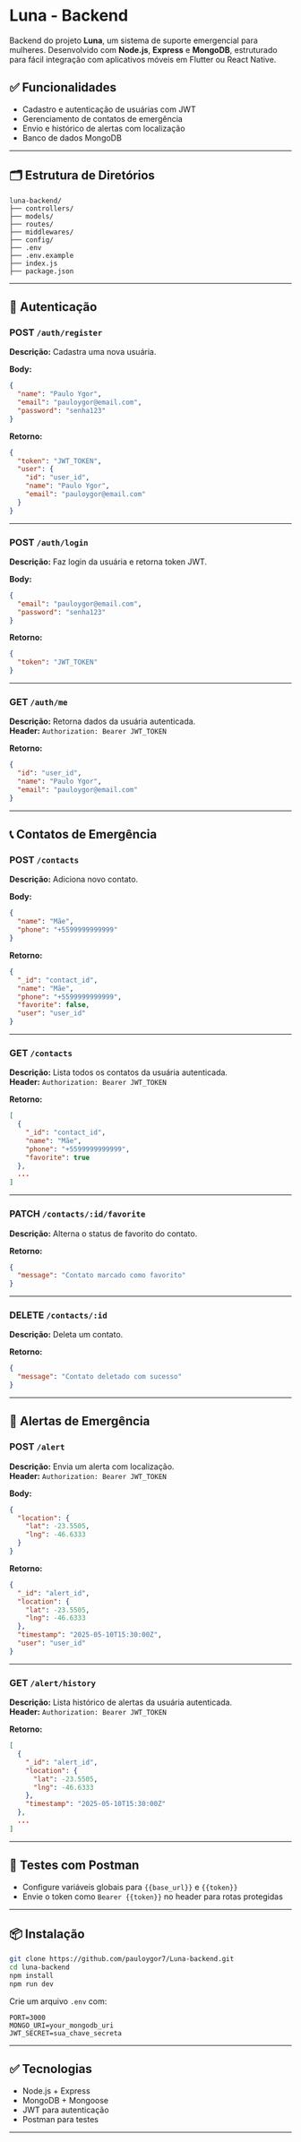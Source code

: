 # Luna - Backend

Backend do projeto **Luna**, um sistema de suporte emergencial para mulheres. Desenvolvido com **Node.js**, **Express** e **MongoDB**, estruturado para fácil integração com aplicativos móveis em Flutter ou React Native.

## ✅ Funcionalidades

- Cadastro e autenticação de usuárias com JWT
- Gerenciamento de contatos de emergência
- Envio e histórico de alertas com localização
- Banco de dados MongoDB

---

## 🗂 Estrutura de Diretórios

```
luna-backend/
├── controllers/
├── models/
├── routes/
├── middlewares/
├── config/
├── .env
├── .env.example
├── index.js
├── package.json
```

---

## 🔐 Autenticação

### POST `/auth/register`

**Descrição:** Cadastra uma nova usuária.

**Body:**
```json
{
  "name": "Paulo Ygor",
  "email": "pauloygor@email.com",
  "password": "senha123"
}
```

**Retorno:**
```json
{
  "token": "JWT_TOKEN",
  "user": {
    "id": "user_id",
    "name": "Paulo Ygor",
    "email": "pauloygor@email.com"
  }
}
```

---

### POST `/auth/login`

**Descrição:** Faz login da usuária e retorna token JWT.

**Body:**
```json
{
  "email": "pauloygor@email.com",
  "password": "senha123"
}
```

**Retorno:**
```json
{
  "token": "JWT_TOKEN"
}
```

---

### GET `/auth/me`

**Descrição:** Retorna dados da usuária autenticada.  
**Header:** `Authorization: Bearer JWT_TOKEN`

**Retorno:**
```json
{
  "id": "user_id",
  "name": "Paulo Ygor",
  "email": "pauloygor@email.com"
}
```

---

## 📞 Contatos de Emergência

### POST `/contacts`

**Descrição:** Adiciona novo contato.

**Body:**
```json
{
  "name": "Mãe",
  "phone": "+5599999999999"
}
```

**Retorno:**
```json
{
  "_id": "contact_id",
  "name": "Mãe",
  "phone": "+5599999999999",
  "favorite": false,
  "user": "user_id"
}
```

---

### GET `/contacts`

**Descrição:** Lista todos os contatos da usuária autenticada.  
**Header:** `Authorization: Bearer JWT_TOKEN`

**Retorno:**
```json
[
  {
    "_id": "contact_id",
    "name": "Mãe",
    "phone": "+5599999999999",
    "favorite": true
  },
  ...
]
```

---

### PATCH `/contacts/:id/favorite`

**Descrição:** Alterna o status de favorito do contato.

**Retorno:**
```json
{
  "message": "Contato marcado como favorito"
}
```

---

### DELETE `/contacts/:id`

**Descrição:** Deleta um contato.

**Retorno:**
```json
{
  "message": "Contato deletado com sucesso"
}
```

---

## 🚨 Alertas de Emergência

### POST `/alert`

**Descrição:** Envia um alerta com localização.  
**Header:** `Authorization: Bearer JWT_TOKEN`

**Body:**
```json
{
  "location": {
    "lat": -23.5505,
    "lng": -46.6333
  }
}
```

**Retorno:**
```json
{
  "_id": "alert_id",
  "location": {
    "lat": -23.5505,
    "lng": -46.6333
  },
  "timestamp": "2025-05-10T15:30:00Z",
  "user": "user_id"
}
```

---

### GET `/alert/history`

**Descrição:** Lista histórico de alertas da usuária autenticada.  
**Header:** `Authorization: Bearer JWT_TOKEN`

**Retorno:**
```json
[
  {
    "_id": "alert_id",
    "location": {
      "lat": -23.5505,
      "lng": -46.6333
    },
    "timestamp": "2025-05-10T15:30:00Z"
  },
  ...
]
```

---

## 🧪 Testes com Postman

- Configure variáveis globais para `{{base_url}}` e `{{token}}`
- Envie o token como `Bearer {{token}}` no header para rotas protegidas

---

## 📦 Instalação

```bash
git clone https://github.com/pauloygor7/Luna-backend.git
cd luna-backend
npm install
npm run dev
```

Crie um arquivo `.env` com:

```
PORT=3000
MONGO_URI=your_mongodb_uri
JWT_SECRET=sua_chave_secreta
```

---

## ✅ Tecnologias

- Node.js + Express
- MongoDB + Mongoose
- JWT para autenticação
- Postman para testes

---
